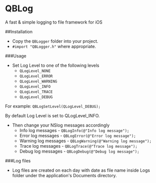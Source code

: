 QBLog
===============

A fast &amp; simple logging to file framework for iOS

##Installation

- Copy the `QBLogger` folder into your project.
- `#import "QBLogger.h"` where appropriate. 

###Usage

* Set Log Level to one of the following levels
  * `QLogLevel_NONE`
  * `QLogLevel_ERROR`
  * `QLogLevel_WARNING`
  * `QLogLevel_INFO`
  * `QLogLevel_TRACE`
  * `QLogLevel_DEBUG`
 
For example:
  `QBLogSetLevel(QLogLevel_DEBUG);`
  
By default Log Level is set to QLogLevel_INFO.

* Then change your NSlog messages accordingly
  * Info log messages - `QBLogInfo(@"Info log message");`
  * Error log messages - `QBLogError(@"Error log message");`
  * Warning log messages - `QBLogWarning(@"Warning log message");`
  * Trace log messages - `QBLogTrace(@"Trace log message");`
  * Debug log messages - `QBLogDebug(@"Debug log message");`
  

###Log files

* Log files are created on each day with date as file name inside Logs folder under the application's Documents directory.